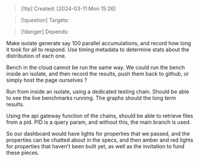 
>[!tip] Created: [2024-03-11 Mon 15:26]

>[!question] Targets: 

>[!danger] Depends: 

Make isolate generate say 100 parallel accumulations, and record how long it took for all to respond.
Use timing metadata to determine stats about the distribution of each one.

Bench in the cloud cannot be run the same way.
We could run the bench inside an isolate, and then record the results, push them back to github, or simply host the page ourselves ?

Run from inside an isolate, using a dedicated testing chain.
Should be able to see the live benchmarks running.
The graphs should the long term results.

Using the api gateway function of the chains, should be able to retrieve files from a pid.
PID is a query param, and without this, the main branch is used.

So our dashboard would have lights for properties that we passed, and the properties can be chatted about in the specs, and then amber and red lights for properties that haven't been built yet, as well as the invitation to fund these pieces.